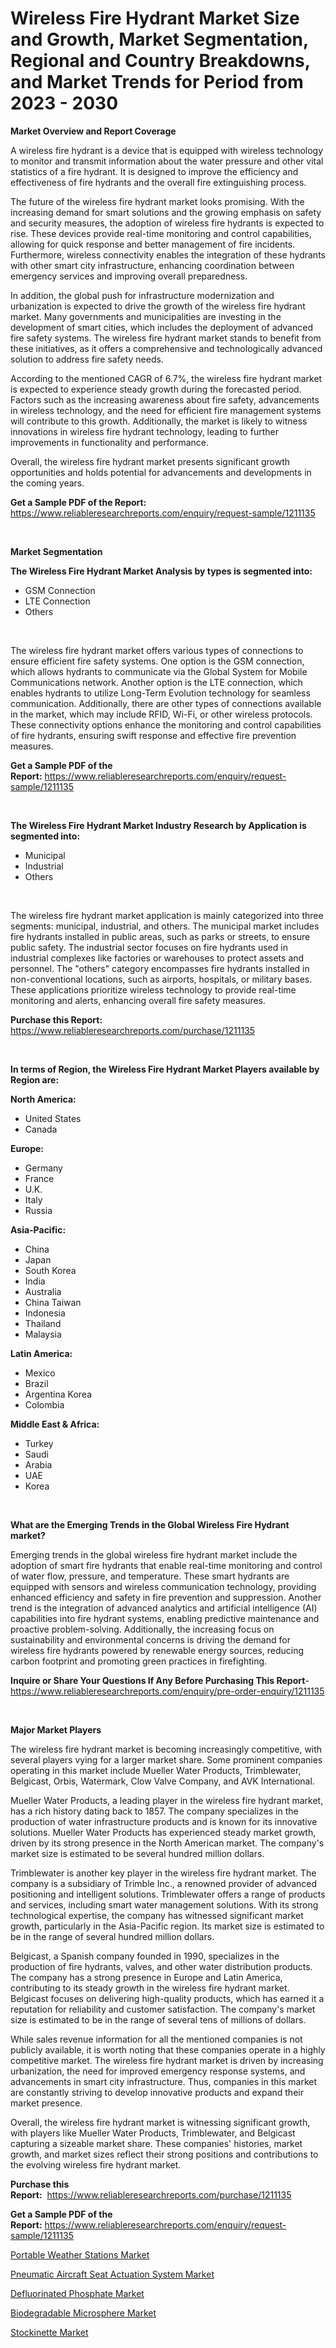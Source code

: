 <p><h1>Wireless Fire Hydrant Market Size and Growth, Market Segmentation, Regional and Country Breakdowns, and Market Trends for Period from 2023 -  2030</h1></p><p><strong>Market Overview and Report Coverage</strong></p>
<p><p>A wireless fire hydrant is a device that is equipped with wireless technology to monitor and transmit information about the water pressure and other vital statistics of a fire hydrant. It is designed to improve the efficiency and effectiveness of fire hydrants and the overall fire extinguishing process.</p><p>The future of the wireless fire hydrant market looks promising. With the increasing demand for smart solutions and the growing emphasis on safety and security measures, the adoption of wireless fire hydrants is expected to rise. These devices provide real-time monitoring and control capabilities, allowing for quick response and better management of fire incidents. Furthermore, wireless connectivity enables the integration of these hydrants with other smart city infrastructure, enhancing coordination between emergency services and improving overall preparedness.</p><p>In addition, the global push for infrastructure modernization and urbanization is expected to drive the growth of the wireless fire hydrant market. Many governments and municipalities are investing in the development of smart cities, which includes the deployment of advanced fire safety systems. The wireless fire hydrant market stands to benefit from these initiatives, as it offers a comprehensive and technologically advanced solution to address fire safety needs.</p><p>According to the mentioned CAGR of 6.7%, the wireless fire hydrant market is expected to experience steady growth during the forecasted period. Factors such as the increasing awareness about fire safety, advancements in wireless technology, and the need for efficient fire management systems will contribute to this growth. Additionally, the market is likely to witness innovations in wireless fire hydrant technology, leading to further improvements in functionality and performance.</p><p>Overall, the wireless fire hydrant market presents significant growth opportunities and holds potential for advancements and developments in the coming years.</p></p>
<p><strong>Get a Sample PDF of the Report:</strong> <a href="https://www.reliableresearchreports.com/enquiry/request-sample/1211135">https://www.reliableresearchreports.com/enquiry/request-sample/1211135</a></p>
<p>&nbsp;</p>
<p><strong>Market Segmentation</strong></p>
<p><strong>The Wireless Fire Hydrant Market Analysis by types is segmented into:</strong></p>
<p><ul><li>GSM Connection</li><li>LTE Connection</li><li>Others</li></ul></p>
<p>&nbsp;</p>
<p><p>The wireless fire hydrant market offers various types of connections to ensure efficient fire safety systems. One option is the GSM connection, which allows hydrants to communicate via the Global System for Mobile Communications network. Another option is the LTE connection, which enables hydrants to utilize Long-Term Evolution technology for seamless communication. Additionally, there are other types of connections available in the market, which may include RFID, Wi-Fi, or other wireless protocols. These connectivity options enhance the monitoring and control capabilities of fire hydrants, ensuring swift response and effective fire prevention measures.</p></p>
<p><strong>Get a Sample PDF of the Report:</strong>&nbsp;<a href="https://www.reliableresearchreports.com/enquiry/request-sample/1211135">https://www.reliableresearchreports.com/enquiry/request-sample/1211135</a></p>
<p>&nbsp;</p>
<p><strong>The Wireless Fire Hydrant Market Industry Research by Application is segmented into:</strong></p>
<p><ul><li>Municipal</li><li>Industrial</li><li>Others</li></ul></p>
<p>&nbsp;</p>
<p><p>The wireless fire hydrant market application is mainly categorized into three segments: municipal, industrial, and others. The municipal market includes fire hydrants installed in public areas, such as parks or streets, to ensure public safety. The industrial sector focuses on fire hydrants used in industrial complexes like factories or warehouses to protect assets and personnel. The "others" category encompasses fire hydrants installed in non-conventional locations, such as airports, hospitals, or military bases. These applications prioritize wireless technology to provide real-time monitoring and alerts, enhancing overall fire safety measures.</p></p>
<p><strong>Purchase this Report:</strong>&nbsp; <a href="https://www.reliableresearchreports.com/purchase/1211135">https://www.reliableresearchreports.com/purchase/1211135</a></p>
<p>&nbsp;</p>
<p><strong>In terms of Region, the Wireless Fire Hydrant Market Players available by Region are:</strong></p>
<p>
    <p> <strong> North America: </strong>
        <ul>
            <li>United States</li>
            <li>Canada</li>
        </ul>
        </p> 
    <p> <strong> Europe: </strong>
        <ul>
            <li>Germany</li>
            <li>France</li>
            <li>U.K.</li>
            <li>Italy</li>
            <li>Russia</li>
        </ul>
        </p> 
    <p> <strong> Asia-Pacific: </strong>
        <ul>
            <li>China</li>
            <li>Japan</li>
            <li>South Korea</li>
            <li>India</li>
            <li>Australia</li>
            <li>China Taiwan</li>
            <li>Indonesia</li>
            <li>Thailand</li>
            <li>Malaysia</li>
        </ul>
        </p> 
    <p> <strong> Latin America: </strong>
        <ul>
            <li>Mexico</li>
            <li>Brazil</li>
            <li>Argentina Korea</li>
            <li>Colombia</li>
        </ul>
        </p> 
    <p> <strong> Middle East & Africa: </strong>
        <ul>
            <li>Turkey</li>
            <li>Saudi</li>
            <li>Arabia</li>
            <li>UAE</li>
            <li>Korea</li>
        </ul>
    </p>
    </p>
<p>&nbsp;</p>
<p><strong>What are the Emerging Trends in the Global Wireless Fire Hydrant market?</strong></p>
<p><p>Emerging trends in the global wireless fire hydrant market include the adoption of smart fire hydrants that enable real-time monitoring and control of water flow, pressure, and temperature. These smart hydrants are equipped with sensors and wireless communication technology, providing enhanced efficiency and safety in fire prevention and suppression. Another trend is the integration of advanced analytics and artificial intelligence (AI) capabilities into fire hydrant systems, enabling predictive maintenance and proactive problem-solving. Additionally, the increasing focus on sustainability and environmental concerns is driving the demand for wireless fire hydrants powered by renewable energy sources, reducing carbon footprint and promoting green practices in firefighting.</p></p>
<p><strong>Inquire or Share Your Questions If Any Before Purchasing This Report</strong>- <a href="https://www.reliableresearchreports.com/enquiry/pre-order-enquiry/1211135">https://www.reliableresearchreports.com/enquiry/pre-order-enquiry/1211135</a></p>
<p>&nbsp;</p>
<p><strong>Major Market Players</strong></p>
<p><p>The wireless fire hydrant market is becoming increasingly competitive, with several players vying for a larger market share. Some prominent companies operating in this market include Mueller Water Products, Trimblewater, Belgicast, Orbis, Watermark, Clow Valve Company, and AVK International.</p><p>Mueller Water Products, a leading player in the wireless fire hydrant market, has a rich history dating back to 1857. The company specializes in the production of water infrastructure products and is known for its innovative solutions. Mueller Water Products has experienced steady market growth, driven by its strong presence in the North American market. The company's market size is estimated to be several hundred million dollars.</p><p>Trimblewater is another key player in the wireless fire hydrant market. The company is a subsidiary of Trimble Inc., a renowned provider of advanced positioning and intelligent solutions. Trimblewater offers a range of products and services, including smart water management solutions. With its strong technological expertise, the company has witnessed significant market growth, particularly in the Asia-Pacific region. Its market size is estimated to be in the range of several hundred million dollars.</p><p>Belgicast, a Spanish company founded in 1990, specializes in the production of fire hydrants, valves, and other water distribution products. The company has a strong presence in Europe and Latin America, contributing to its steady growth in the wireless fire hydrant market. Belgicast focuses on delivering high-quality products, which has earned it a reputation for reliability and customer satisfaction. The company's market size is estimated to be in the range of several tens of millions of dollars.</p><p>While sales revenue information for all the mentioned companies is not publicly available, it is worth noting that these companies operate in a highly competitive market. The wireless fire hydrant market is driven by increasing urbanization, the need for improved emergency response systems, and advancements in smart city infrastructure. Thus, companies in this market are constantly striving to develop innovative products and expand their market presence.</p><p>Overall, the wireless fire hydrant market is witnessing significant growth, with players like Mueller Water Products, Trimblewater, and Belgicast capturing a sizeable market share. These companies' histories, market growth, and market sizes reflect their strong positions and contributions to the evolving wireless fire hydrant market.</p></p>
<p><strong>Purchase this Report:</strong>&nbsp;&nbsp;<a href="https://www.reliableresearchreports.com/purchase/1211135">https://www.reliableresearchreports.com/purchase/1211135</a></p>
<p></p>
<p><strong>Get a Sample PDF of the Report:</strong>&nbsp;<a href="https://www.reliableresearchreports.com/enquiry/request-sample/1211135">https://www.reliableresearchreports.com/enquiry/request-sample/1211135</a></p>
<p><p><a href="https://github.com/ruslanpoljakovrd177/Market-Research-Report-List-1/blob/main/portable-weather-stations-market.md">Portable Weather Stations Market</a></p><p><a href="https://www.linkedin.com/pulse/pneumatic-aircraft-seat-actuation-system-market-research-qmp9c/">Pneumatic Aircraft Seat Actuation System Market</a></p><p><a href="https://medium.com/@lottierunte2662/defluorinated-phosphate-market-size-growth-forecast-2023-2030-970f906255d5">Defluorinated Phosphate Market</a></p><p><a href="https://medium.com/@eltaroberts2662/biodegradable-microsphere-market-size-growth-forecast-2023-2030-170e7ebce551">Biodegradable Microsphere Market</a></p><p><a href="https://github.com/grishafomin4852/Market-Research-Report-List-1/blob/main/stockinette-market.md">Stockinette Market</a></p></p>